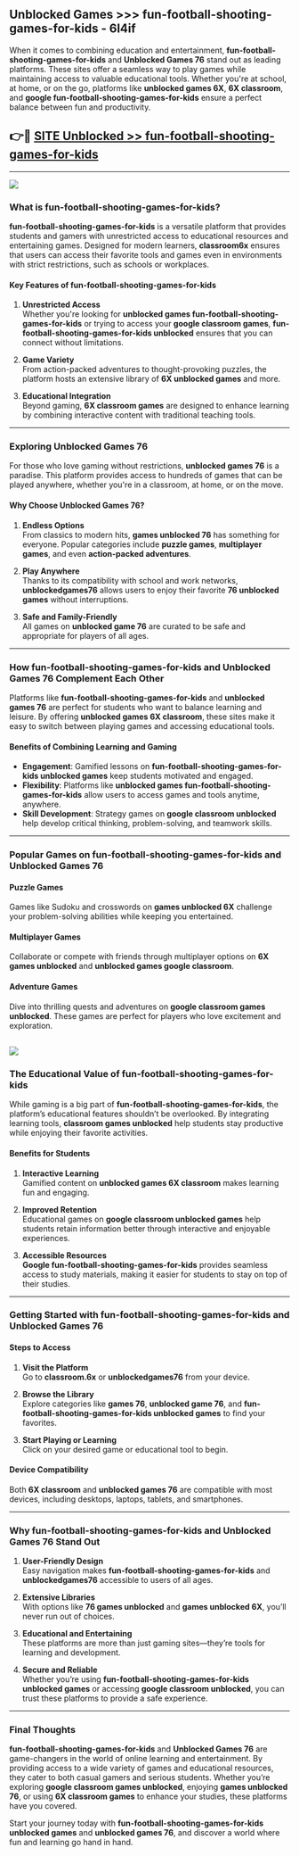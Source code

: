 ## Unblocked Games >>> fun-football-shooting-games-for-kids - 6l4if 

When it comes to combining education and entertainment, **fun-football-shooting-games-for-kids** and **Unblocked Games 76** stand out as leading platforms. These sites offer a seamless way to play games while maintaining access to valuable educational tools. Whether you're at school, at home, or on the go, platforms like **unblocked games 6X**, **6X classroom**, and **google fun-football-shooting-games-for-kids** ensure a perfect balance between fun and productivity.
## 👉🔴 [SITE Unblocked >> fun-football-shooting-games-for-kids](http://premium.freeplayer.one?title=fun-football-shooting-games-for-kids&ref=22JU)
---
<a href="http://premium.freeplayer.one?title=fun-football-shooting-games-for-kids&ref=22JU/"><img src="https://github.com/user-attachments/assets/438f12ca-57a4-47a3-8ead-c64da593a1e5"/></a>
### What is fun-football-shooting-games-for-kids?  

**fun-football-shooting-games-for-kids** is a versatile platform that provides students and gamers with unrestricted access to educational resources and entertaining games. Designed for modern learners, **classroom6x** ensures that users can access their favorite tools and games even in environments with strict restrictions, such as schools or workplaces.  

#### Key Features of fun-football-shooting-games-for-kids  

1. **Unrestricted Access**  
   Whether you're looking for **unblocked games fun-football-shooting-games-for-kids** or trying to access your **google classroom games**, **fun-football-shooting-games-for-kids unblocked** ensures that you can connect without limitations.  

2. **Game Variety**  
   From action-packed adventures to thought-provoking puzzles, the platform hosts an extensive library of **6X unblocked games** and more.  

3. **Educational Integration**  
   Beyond gaming, **6X classroom games** are designed to enhance learning by combining interactive content with traditional teaching tools.  



---

### Exploring Unblocked Games 76  

For those who love gaming without restrictions, **unblocked games 76** is a paradise. This platform provides access to hundreds of games that can be played anywhere, whether you're in a classroom, at home, or on the move.  

#### Why Choose Unblocked Games 76?  

1. **Endless Options**  
   From classics to modern hits, **games unblocked 76** has something for everyone. Popular categories include **puzzle games**, **multiplayer games**, and even **action-packed adventures**.  

2. **Play Anywhere**  
   Thanks to its compatibility with school and work networks, **unblockedgames76** allows users to enjoy their favorite **76 unblocked games** without interruptions.  

3. **Safe and Family-Friendly**  
   All games on **unblocked game 76** are curated to be safe and appropriate for players of all ages.  

---

### How fun-football-shooting-games-for-kids and Unblocked Games 76 Complement Each Other  

Platforms like **fun-football-shooting-games-for-kids** and **unblocked games 76** are perfect for students who want to balance learning and leisure. By offering **unblocked games 6X classroom**, these sites make it easy to switch between playing games and accessing educational tools.  

#### Benefits of Combining Learning and Gaming  

- **Engagement**: Gamified lessons on **fun-football-shooting-games-for-kids unblocked games** keep students motivated and engaged.  
- **Flexibility**: Platforms like **unblocked games fun-football-shooting-games-for-kids** allow users to access games and tools anytime, anywhere.  
- **Skill Development**: Strategy games on **google classroom unblocked** help develop critical thinking, problem-solving, and teamwork skills.  

---

### Popular Games on fun-football-shooting-games-for-kids and Unblocked Games 76  

#### Puzzle Games  

Games like Sudoku and crosswords on **games unblocked 6X** challenge your problem-solving abilities while keeping you entertained.  

#### Multiplayer Games  

Collaborate or compete with friends through multiplayer options on **6X games unblocked** and **unblocked games google classroom**.  

#### Adventure Games  

Dive into thrilling quests and adventures on **google classroom games unblocked**. These games are perfect for players who love excitement and exploration.  

<a href="http://download.freeplayer.one?title=fun-football-shooting-games-for-kids&ref=23D/"><img src="https://github.com/user-attachments/assets/fe0c3e91-c8e1-489c-acf0-e2f614c12fb8"/></a>
---

### The Educational Value of fun-football-shooting-games-for-kids  

While gaming is a big part of **fun-football-shooting-games-for-kids**, the platform’s educational features shouldn’t be overlooked. By integrating learning tools, **classroom games unblocked** help students stay productive while enjoying their favorite activities.  

#### Benefits for Students  

1. **Interactive Learning**  
   Gamified content on **unblocked games 6X classroom** makes learning fun and engaging.  

2. **Improved Retention**  
   Educational games on **google classroom unblocked games** help students retain information better through interactive and enjoyable experiences.  

3. **Accessible Resources**  
   **Google fun-football-shooting-games-for-kids** provides seamless access to study materials, making it easier for students to stay on top of their studies.  

---

### Getting Started with fun-football-shooting-games-for-kids and Unblocked Games 76  

#### Steps to Access  

1. **Visit the Platform**  
   Go to **classroom.6x** or **unblockedgames76** from your device.  

2. **Browse the Library**  
   Explore categories like **games 76**, **unblocked game 76**, and **fun-football-shooting-games-for-kids unblocked games** to find your favorites.  

3. **Start Playing or Learning**  
   Click on your desired game or educational tool to begin.  

#### Device Compatibility  

Both **6X classroom** and **unblocked games 76** are compatible with most devices, including desktops, laptops, tablets, and smartphones.  

---

### Why fun-football-shooting-games-for-kids and Unblocked Games 76 Stand Out  

1. **User-Friendly Design**  
   Easy navigation makes **fun-football-shooting-games-for-kids** and **unblockedgames76** accessible to users of all ages.  

2. **Extensive Libraries**  
   With options like **76 games unblocked** and **games unblocked 6X**, you’ll never run out of choices.  

3. **Educational and Entertaining**  
   These platforms are more than just gaming sites—they’re tools for learning and development.  

4. **Secure and Reliable**  
   Whether you’re using **fun-football-shooting-games-for-kids unblocked games** or accessing **google classroom unblocked**, you can trust these platforms to provide a safe experience.  

---

### Final Thoughts  

**fun-football-shooting-games-for-kids** and **Unblocked Games 76** are game-changers in the world of online learning and entertainment. By providing access to a wide variety of games and educational resources, they cater to both casual gamers and serious students. Whether you’re exploring **google classroom games unblocked**, enjoying **games unblocked 76**, or using **6X classroom games** to enhance your studies, these platforms have you covered.  

Start your journey today with **fun-football-shooting-games-for-kids unblocked games** and **unblocked games 76**, and discover a world where fun and learning go hand in hand.  